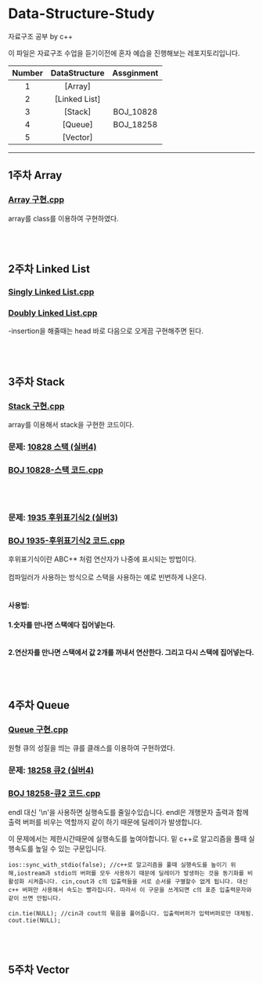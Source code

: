 # Data-Structure-Study
자료구조 공부 by c++
 
이 파일은 자료구조 수업을 듣기이전에 혼자 예습을 진행해보는 레포지토리입니다.


|Number|DataStructure|Assginment|
|:---:|:---:|:---:|
|1|[Array]
|2|[Linked List]
|3|[Stack]|BOJ_10828||BOJ_1935|
|4|[Queue]|BOJ_18258|
|5|[Vector]

---
## 1주차 Array
### [Array 구현.cpp](https://github.com/cchonac/Data-Structure-Study/blob/main/Array%20%EA%B5%AC%ED%98%84.cpp)
array를 class를 이용하여 구현하였다.


<br/><br/>
## 2주차 Linked List
### [Singly Linked List.cpp](https://github.com/cchonac/Data-Structure-Study/blob/main/%EB%A7%81%ED%81%AC%EB%93%9C%EB%A6%AC%EC%8A%A4%ED%8A%B8%20%EA%B5%AC%ED%98%84.cpp)

### [Doubly Linked List.cpp](https://github.com/cchonac/Data-Structure-Study/blob/main/Double%20linked%20list.cpp)
-insertion을 해줄때는 head 바로 다음으로 오게끔 구현해주면 된다.

<br/><br/>
## 3주차 Stack
### [Stack 구현.cpp](https://github.com/cchonac/Data-Structure-Study/blob/main/array%EB%A5%BC%20%EC%9D%B4%EC%9A%A9%ED%95%B4%20stack%20%EA%B5%AC%ED%98%84.cpp)
array를 이용해서 stack을 구현한 코드이다.
### 문제: [10828 스택 (실버4)](https://www.acmicpc.net/problem/10828)
### [BOJ 10828-스택 코드.cpp](https://github.com/cchonac/Data-Structure-Study/blob/main/BOJ%2010828%EB%B2%88-%EC%8A%A4%ED%83%9D.cpp)
<br/><br/>
### 문제: [1935 후위표기식2 (실버3)](https://www.acmicpc.net/problem/1935)
### [BOJ 1935-후위표기식2 코드.cpp](https://github.com/cchonac/Data-Structure-Study/blob/main/BOJ%201935%20%ED%9B%84%EC%9C%84%ED%91%9C%EA%B8%B0%EC%8B%9D.cpp)
후위표기식이란 ABC+* 처럼 연산자가 나중에 표시되는 방법이다. <br/><br/>
컴파일러가 사용하는 방식으로 스택을 사용하는 예로 빈번하게 나온다. <br/><br/>
#### 사용법: 
#### 1.숫자를 만나면 스택에다 집어넣는다.<br/><br/>
#### 2.연산자를 만나면 스택에서 값 2개를 꺼내서 연산한다. 그리고 다시 스택에 집어넣는다. 



<br/><br/>
## 4주차 Queue
### [Queue 구현.cpp](https://github.com/cchonac/Data-Structure-Study/blob/main/array%EB%A1%9C%20%EB%A7%8C%EB%93%9C%EB%8A%94%20queue.cpp)
원형 큐의 성질을 띄는 큐를 클래스를 이용하여 구현하였다.
### 문제: [18258 큐2 (실버4)](https://www.acmicpc.net/problem/18258)
### [BOJ 18258-큐2 코드.cpp](https://github.com/cchonac/Data-Structure-Study/blob/main/BOJ%2018258-queue.cpp)
endl 대신 '\n'을 사용하면 실행속도를 줄일수있습니다. endl은 개행문자 출력과 함께 출력 버퍼를 비우는 역할까지 같이 하기 때문에 딜레이가 발생합니다.

이 문제에서는 제한시간때문에 실행속도를 높여야합니다. 밑 c++로 알고리즘을 풀때 실행속도를 높일 수 있는 구문입니다.

	ios::sync_with_stdio(false); //c++로 알고리즘을 풀때 실행속도를 높이기 위해,iostream과 stdio의 버퍼를 모두 사용하기 때문에 딜레이가 발생하는 것을 동기화를 비활성화 시켜줍니다. cin,cout과 c의 입출력들을 서로 순서를 구별할수 없게 됩니다. 대신 c++ 버퍼만 사용해서 속도는 빨라집니다. 따라서 이 구문을 쓰게되면 c의 표준 입출력문자와 같이 쓰면 안됩니다. 
	
	cin.tie(NULL); //cin과 cout의 묶음을 풀어줍니다. 입출력버퍼가 입력버퍼로만 대체됨.
	cout.tie(NULL); 
<br/><br/>
## 5주차 Vector


